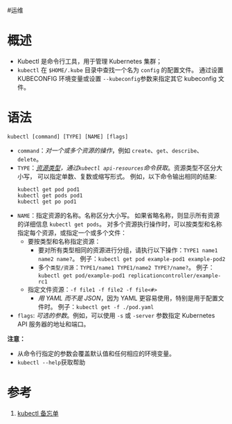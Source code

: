 #运维
# 概述
- Kubectl 是命令行工具，用于管理 Kubernetes 集群；
- `kubectl` 在 `$HOME/.kube` 目录中查找一个名为 `config` 的配置文件。 通过设置 KUBECONFIG 环境变量或设置 `--kubeconfig`参数来指定其它 kubeconfig 文件。

# 语法
```shell
kubectl [command] [TYPE] [NAME] [flags]
```
-   `command`：*对一个或多个资源的操作*，例如 `create`、`get`、`describe`、`delete`。
-   `TYPE`：*[资源类型](https://kubernetes.io/zh/docs/reference/kubectl/overview/#%E8%B5%84%E6%BA%90%E7%B1%BB%E5%9E%8B)，通过`kubectl api-resources`命令获取*。资源类型不区分大小写， 可以指定单数、复数或缩写形式。
	例如，以下命令输出相同的结果:
    ```shell
    kubectl get pod pod1
    kubectl get pods pod1
    kubectl get po pod1
    ```
-   `NAME`：指定资源的名称。名称区分大小写。 如果省略名称，则显示所有资源的详细信息 `kubectl get pods`。
    对多个资源执行操作时，可以按类型和名称指定每个资源，或指定一个或多个文件：
    -   要按类型和名称指定资源：
        -   要对所有类型相同的资源进行分组，请执行以下操作：`TYPE1 name1 name2 name?`。
            例子：`kubectl get pod example-pod1 example-pod2`
        -   多个`类型/资源`：`TYPE1/name1 TYPE1/name2 TYPE?/name?`。
            例子：`kubectl get pod/example-pod1 replicationcontroller/example-rc1`
    -   指定文件资源：`-f file1 -f file2 -f file<#>`
        -   *用 YAML 而不是 JSON*，因为 YAML 更容易使用，特别是用于配置文件时。 例子：`kubectl get -f ./pod.yaml`
-   `flags`: *可选的参数*。例如，可以使用 `-s` 或 `-server` 参数指定 Kubernetes API 服务器的地址和端口。

**注意：**

- 从命令行指定的参数会覆盖默认值和任何相应的环境变量。
- `kubectl --help`获取帮助


# 参考
1. [kubectl 备忘单](https://kubernetes.io/zh/docs/reference/kubectl/cheatsheet/)